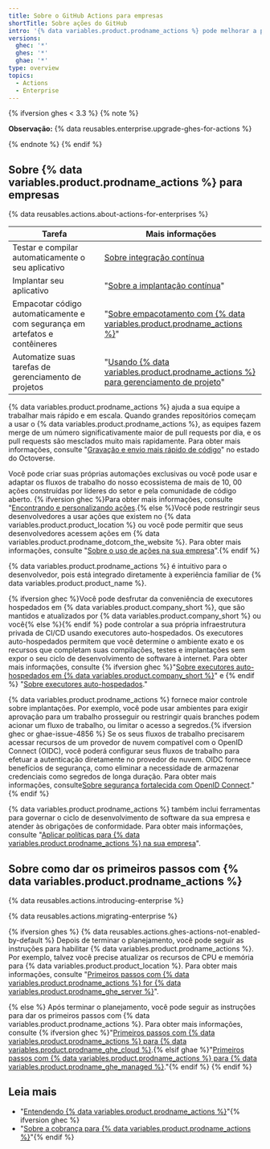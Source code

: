```yaml
---
title: Sobre o GitHub Actions para empresas
shortTitle: Sobre ações do GitHub
intro: '{% data variables.product.prodname_actions %} pode melhorar a produtividade do desenvolvedor automatizando o ciclo de desenvolvimento de software da sua empresa.'
versions:
  ghec: '*'
  ghes: '*'
  ghae: '*'
type: overview
topics:
  - Actions
  - Enterprise
---
```


{% ifversion ghes < 3.3 %}
{% note %}

**Observação:** {% data reusables.enterprise.upgrade-ghes-for-actions %}

{% endnote %}
{% endif %}

## Sobre {% data variables.product.prodname_actions %} para empresas

{% data reusables.actions.about-actions-for-enterprises %}

| Tarefa                                                                      | Mais informações                                                                                                                                                               |
| --------------------------------------------------------------------------- | ------------------------------------------------------------------------------------------------------------------------------------------------------------------------------ |
| Testar e compilar automaticamente o seu aplicativo                          | [Sobre integração contínua](/actions/automating-builds-and-tests/about-continuous-integration)                                                                                 |
| Implantar seu aplicativo                                                    | "[Sobre a implantação contínua](/actions/deployment/about-deployments/about-continuous-deployment)"                                                                            |
| Empacotar código automaticamente e com segurança em artefatos e contêineres | "[Sobre empacotamento com {% data variables.product.prodname_actions %}](/actions/publishing-packages/about-packaging-with-github-actions)"                                    |
| Automatize suas tarefas de gerenciamento de projetos                        | "[Usando {% data variables.product.prodname_actions %} para gerenciamento de projeto](/actions/managing-issues-and-pull-requests/using-github-actions-for-project-management)" |

{% data variables.product.prodname_actions %} ajuda a sua equipe a trabalhar mais rápido e em escala. Quando grandes repositórios começam a usar o {% data variables.product.prodname_actions %}, as equipes fazem merge de um número significativamente maior de pull requests por dia, e os pull requests são mesclados muito mais rapidamente. Para obter mais informações, consulte "[Gravação e envio mais rápido de código](https://octoverse.github.com/writing-code-faster/#scale-through-automation)" no estado do Octoverse.

Você pode criar suas próprias automações exclusivas ou você pode usar e adaptar os fluxos de trabalho do nosso ecossistema de mais de 10, 00 ações construídas por líderes do setor e pela comunidade de código aberto. {% ifversion ghec %}Para obter mais informações, consulte "[Encontrando e personalizando ações](/actions/learn-github-actions/finding-and-customizing-actions).{% else %}Você pode restringir seus desenvolvedores a usar ações que existem no {% data variables.product.product_location %} ou você pode permitir que seus desenvolvedores acessem ações em {% data variables.product.prodname_dotcom_the_website %}. Para obter mais informações, consulte "[Sobre o uso de ações na sua empresa](/admin/github-actions/managing-access-to-actions-from-githubcom/about-using-actions-in-your-enterprise)".{% endif %}

{% data variables.product.prodname_actions %} é intuitivo para o desenvolvedor, pois está integrado diretamente à experiência familiar de {% data variables.product.product_name %}.

{% ifversion ghec %}Você pode desfrutar da conveniência de executores hospedados em {% data variables.product.company_short %}, que são mantidos e atualizados por {% data variables.product.company_short %} ou você{% else %}{% endif %} pode controlar a sua própria infraestrutura privada de CI/CD usando executores auto-hospedados. Os executores auto-hospedados permitem que você determine o ambiente exato e os recursos que completam suas compilações, testes e implantações sem expor o seu ciclo de desenvolvimento de software à internet. Para obter mais informações, consulte {% ifversion ghec %}"[Sobre executores auto-hospedados em {% data variables.product.company_short %}](/actions/using-github-hosted-runners/about-github-hosted-runners)" e {% endif %} "[Sobre executores auto-hospedados](/actions/hosting-your-own-runners/about-self-hosted-runners)."

{% data variables.product.prodname_actions %} fornece maior controle sobre implantações. Por exemplo, você pode usar ambientes para exigir aprovação para um trabalho prosseguir ou restringir quais branches podem acionar um fluxo de trabalho, ou limitar o acesso a segredos.{% ifversion ghec or ghae-issue-4856 %} Se os seus fluxos de trabalho precisarem acessar recursos de um provedor de nuvem compatível com o OpenID Connect (OIDC), você poderá configurar seus fluxos de trabalho para efetuar a autenticação diretamente no provedor de nuvem. OIDC fornece benefícios de segurança, como eliminar a necessidade de armazenar credenciais como segredos de longa duração. Para obter mais informações, consulte[Sobre segurança fortalecida com OpenID Connect](/actions/deployment/security-hardening-your-deployments/about-security-hardening-with-openid-connect)."{% endif %}

{% data variables.product.prodname_actions %} também inclui ferramentas para governar o ciclo de desenvolvimento de software da sua empresa e atender às obrigações de conformidade. Para obter mais informações, consulte "[Aplicar políticas para {% data variables.product.prodname_actions %} na sua empresa](/admin/policies/enforcing-policies-for-your-enterprise/enforcing-policies-for-github-actions-in-your-enterprise)".

## Sobre como dar os primeiros passos com {% data variables.product.prodname_actions %}

{% data reusables.actions.introducing-enterprise %}

{% data reusables.actions.migrating-enterprise %}

{% ifversion ghes %}
{% data reusables.actions.ghes-actions-not-enabled-by-default %} Depois de terminar o planejamento, você pode seguir as instruções para habilitar {% data variables.product.prodname_actions %}. Por exemplo, talvez você precise atualizar os recursos de CPU e memória para {% data variables.product.product_location %}. Para obter mais informações, consulte "[Primeiros passos com {% data variables.product.prodname_actions %} for {% data variables.product.prodname_ghe_server %}](/admin/github-actions/getting-started-with-github-actions-for-your-enterprise/getting-started-with-github-actions-for-github-enterprise-server)".

{% else %}
Após terminar o planejamento, você pode seguir as instruções para dar os primeiros passos com {% data variables.product.prodname_actions %}. Para obter mais informações, consulte {% ifversion ghec %}"[Primeiros passos com {% data variables.product.prodname_actions %} para {% data variables.product.prodname_ghe_cloud %}](/admin/github-actions/getting-started-with-github-actions-for-your-enterprise/getting-started-with-github-actions-for-github-enterprise-cloud).{% elsif ghae %}"[Primeiros passos com {% data variables.product.prodname_actions %} para {% data variables.product.prodname_ghe_managed %}](/admin/github-actions/getting-started-with-github-actions-for-your-enterprise/getting-started-with-github-actions-for-github-ae)."{% endif %}
{% endif %}


## Leia mais

- "[Entendendo {% data variables.product.prodname_actions %}](/actions/learn-github-actions/understanding-github-actions)"{% ifversion ghec %}
- "[Sobre a cobrança para {% data variables.product.prodname_actions %}](/billing/managing-billing-for-github-actions/about-billing-for-github-actions)"{% endif %}
